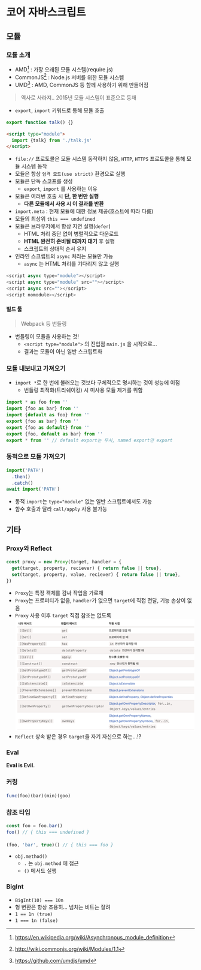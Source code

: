 # 코어 자바스크립트

## 모듈

### 모듈 소개

- AMD[^1] : 가장 오래된 모듈 시스템(require.js)
- CommonJS[^2] : Node.js 서버를 위한 모듈 시스템
- UMD[^3] : AMD, CommonJS 등 함께 사용하기 위해 만들어짐
> 역사로 사라져..
> 2015년 모듈 시스템이 표준으로 등재
- `export`, `import` 키워드로 통해 모듈 호출
```javascript title="test"
export function talk() {}
```
```html
<script type="module">
  import {talk} from './talk.js'
</script>
```
- `file://` 프로토콜은 모듈 시스템 동작하지 않음, `HTTP`, `HTTPS` 프로토콜을 통해 모듈 시스템 동작
- 모듈은 항상 `엄격 모드(use strict)` 환경으로 실행
- 모듈은 단독 스코프를 생성
  - `export`, `import` 를 사용하는 이유
- 모듈은 여러번 호출 시 **단, 한 번만 실행**
  - **다른 모듈에서 사용 시 이 결과를 반환**
- `import.meta` : 현재 모듈에 대한 정보 제공(호스트에 따라 다름)
- 모듈의 최상위 `this === undefined`
- 모듈은 브라우저에서 항상 지연 실행(`defer`)
  - HTML 처리 중단 없이 병렬적으로 다운로드
  - **HTML 완전히 준비될 떄까지 대기** 후 실행
  - 스크립트의 상대적 순서 유지
- 인라인 스크립트의 `async` 처리는 모듈만 가능
  - `async` 는 HTML 처리를 기다리지 않고 실행
```javascript
<script async type="module"></script>
<script async type="module" src=""></script>
<script async src=""></script>
<script nomodule></script>
```

#### 빌드 툴

> Webpack 등 번들링

- 번들링이 모듈을 사용하는 것!
  - `<script type="module">` 의 진입점 `main.js` 을 시작으로...
  - 결과는 모듈이 아닌 일반 스크립트화

### 모듈 내보내고 가져오기

- `import *`로 한 번에 불러오는 것보다 구체적으로 명시하는 것이 성능에 이점
  - 번들링 최적화(트리쉐이킹) 시 미사용 모듈 제거를 위함
```javascript
import * as foo from ''
import {foo as bar} from ''
import {default as foo} from ''
export {foo as bar} from ''
export {foo as default} from ''
export {foo, default as bar} from ''
export * from '' // default export는 무시, named export만 export
```

### 동적으로 모듈 가져오기

```javascript
import('PATH')
  .then()
  .catch()
await import('PATH')
```
- 동적 `import`는 `type="module"` 없는 일반 스크립트에서도 가능
- 함수 호출과 달라 `call/apply` 사용 불가능

## 기타

### Proxy와 Reflect

```javascript
const proxy = new Proxy(target, handler = {
  get(target, property, reciever) { return false || true},
  set(target, property, value, reciever) { return false || true},
})
```
- `Proxy`는 특정 객체를 감싸 작업을 가로채
- `Proxy`는 프로퍼티가 없음, `handler`가 없으면 `target`에 직접 전달, 기능 손상이 없음
- `Proxy` 사용 이후 `target` 직접 참조는 없도록
![](../assets/proxy_method.png)
- `Reflect` 상속 받은 경우 `target`을 자기 자신으로 하는...!?

### Eval

**Eval is Evil.**

### 커링

```javascript
func(foo)(bar)(min)(goo)
```

### 참조 타입

```javascript
const foo = foo.bar()
foo() // { this === undefined }

(foo, 'bar', true)() // { this === foo }
```
- `obj.method()`
  - `.` 는 `obj.method` 에 접근
  - `()` 메서드 실행


### BigInt

- `BigInt(10) === 10n`
- 형 변환은 항상 조용히... 넘치는 비트는 잘려
- `1 == 1n (true)`
- `1 === 1n (false)`


[^1]: https://en.wikipedia.org/wiki/Asynchronous_module_definition
[^2]: http://wiki.commonjs.org/wiki/Modules/1.1
[^3]: https://github.com/umdjs/umd
[^4]: https://en.wikipedia.org/wiki/Currying